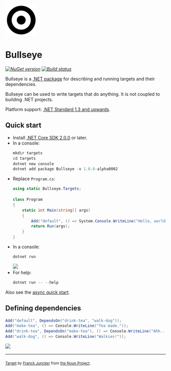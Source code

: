 <img src="assets/bullseye.png" width="100px" />

# Bullseye

_[![NuGet version](https://img.shields.io/nuget/v/Bullseye.svg?style=flat)](https://www.nuget.org/packages/Bullseye)_
_[![Build status](https://ci.appveyor.com/api/projects/status/9qrp4gp31oy4ixh2/branch/master?svg=true)](https://ci.appveyor.com/project/adamralph/bullseye/branch/master)_

Bullseye is a [.NET package](https://www.nuget.org/packages/Bullseye) for describing and running targets and their dependencies.

Bullseye can be used to write targets that do anything. It is not coupled to building .NET projects.

Platform support: [.NET Standard 1.3 and upwards](https://docs.microsoft.com/en-us/dotnet/standard/net-standard).

## Quick start

- Install [.NET Core SDK 2.0.0](https://dot.net/core) or later.
- In a console:
  ```PowerShell
  mkdir targets
  cd targets
  dotnet new console
  dotnet add package Bullseye -v 1.0.0-alpha0002
  ```
- Replace `Program.cs`:
  ```C#
  using static Bullseye.Targets;

  class Program
  {
      static int Main(string[] args)
      {
          Add("default", () => System.Console.WriteLine("Hello, world!"));
          return Run(args);
      }
  }
  ```
- In a console:
  ```PowerShell
  dotnet run
  ```
  <img src="https://raw.githubusercontent.com/adamralph/assets/master/bullseye-hello-world-output.png" width="384px" />
- For help:
  ```PowerShell
  dotnet run -- --help
  ```

Also see the [async quick start](https://github.com/adamralph/bullseye/wiki/Async-quick-start).

## Defining dependencies

```C#
Add("default", DependsOn("drink-tea", "walk-dog"));
Add("make-tea", () => Console.WriteLine("Tea made."));
Add("drink-tea", DependsOn("make-tea"), () => Console.WriteLine("Ahh... lovely!"));
Add("walk-dog", () => Console.WriteLine("Walkies!"));
```
<img src="https://raw.githubusercontent.com/adamralph/assets/master/bullseye-dependencies-output.png" width="387px" />

---

<sub>[Target](https://thenounproject.com/term/target/345443) by [Franck Juncker](https://thenounproject.com/franckjuncker/) from [the Noun Project](https://thenounproject.com/).</sub>
